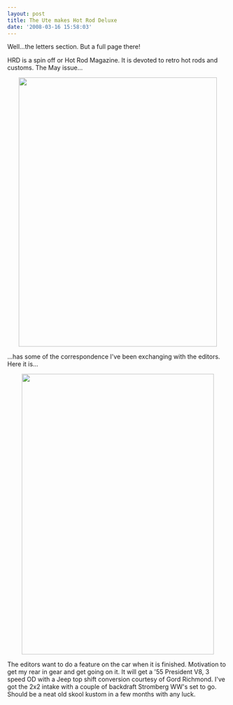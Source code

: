 ```yaml
---
layout: post
title: The Ute makes Hot Rod Deluxe
date: '2008-03-16 15:58:03'
---
```

Well...the letters section. But a full page there!

HRD is a spin off or Hot Rod Magazine. It is devoted to retro hot rods and customs. The May issue...
<p style="text-align: center;"><img class="aligncenter" title="Scan" src="http://i149.photobucket.com/albums/s66/ddstnkmp/Stude-a-mino/HRD3.jpg" alt="" width="453" height="614" /></p>
<p style="text-align: left;">...has some of the correspondence I've been exchanging with the editors. Here it is...</p>
<p style="text-align: center;"><img class="aligncenter" title="Scan 2" src="http://i149.photobucket.com/albums/s66/ddstnkmp/Stude-a-mino/HRD.jpg" alt="" width="439" height="640" /></p>
<p style="text-align: left;">The editors want to do a feature on the car when it is finished. Motivation to get my rear in gear and get going on it. It will get a '55 President V8, 3 speed OD with a Jeep top shift conversion courtesy of Gord Richmond. I've got the 2x2 intake with a couple of backdraft Stromberg WW's set to go. Should be a neat old skool kustom in a few months with any luck.</p>
